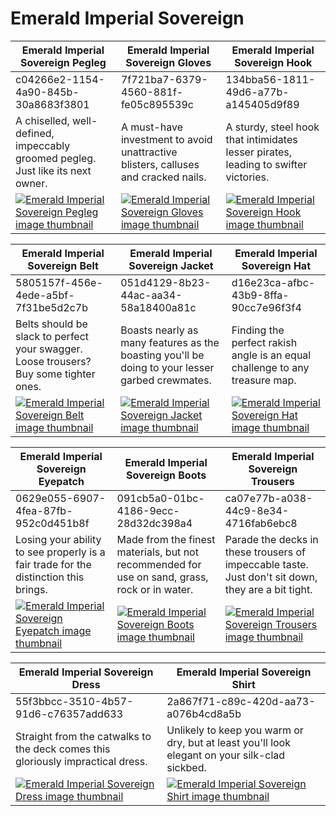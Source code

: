 # Emerald Imperial Sovereign

| Emerald Imperial Sovereign Pegleg | Emerald Imperial Sovereign Gloves | Emerald Imperial Sovereign Hook |
| --------------------------------- | --------------------------------- | ------------------------------- |
| c04266e2-1154-4a90-845b-30a8683f3801 | 7f721ba7-6379-4560-881f-fe05c895539c | 134bba56-1811-49d6-a77b-a145405d9f89 |
| A chiselled, well-defined, impeccably groomed pegleg. Just like its next owner. | A must-have investment to avoid unattractive blisters, calluses and cracked nails. | A sturdy, steel hook that intimidates lesser pirates, leading to swifter victories. |
| [![Emerald Imperial Sovereign Pegleg image thumbnail](https://seaofthieves.wiki.gg/images/d/d0/Emerald_Imperial_Sovereign_Pegleg.png)](https://seaofthieves.wiki.gg/wiki/Emerald_Imperial_Sovereign_Pegleg) | [![Emerald Imperial Sovereign Gloves image thumbnail](https://seaofthieves.wiki.gg/images/9/93/Emerald_Imperial_Sovereign_Gloves.png)](https://seaofthieves.wiki.gg/wiki/Emerald_Imperial_Sovereign_Gloves) | [![Emerald Imperial Sovereign Hook image thumbnail](https://seaofthieves.wiki.gg/images/4/4f/Emerald_Imperial_Sovereign_Hook.png)](https://seaofthieves.wiki.gg/wiki/Emerald_Imperial_Sovereign_Hook) |

| Emerald Imperial Sovereign Belt | Emerald Imperial Sovereign Jacket | Emerald Imperial Sovereign Hat |
| ------------------------------- | --------------------------------- | ------------------------------ |
| 5805157f-456e-4ede-a5bf-7f31be5d2c7b | 051d4129-8b23-44ac-aa34-58a18400a81c | d16e23ca-afbc-43b9-8ffa-90cc7e96f3f4 |
| Belts should be slack to perfect your swagger. Loose trousers? Buy some tighter ones. | Boasts nearly as many features as the boasting you'll be doing to your lesser garbed crewmates. | Finding the perfect rakish angle is an equal challenge to any treasure map. |
| [![Emerald Imperial Sovereign Belt image thumbnail](https://seaofthieves.wiki.gg/images/b/b8/Emerald_Imperial_Sovereign_Belt.png)](https://seaofthieves.wiki.gg/wiki/Emerald_Imperial_Sovereign_Belt) | [![Emerald Imperial Sovereign Jacket image thumbnail](https://seaofthieves.wiki.gg/images/1/14/Emerald_Imperial_Sovereign_Jacket.png)](https://seaofthieves.wiki.gg/wiki/Emerald_Imperial_Sovereign_Jacket) | [![Emerald Imperial Sovereign Hat image thumbnail](https://seaofthieves.wiki.gg/images/2/27/Emerald_Imperial_Sovereign_Hat.png)](https://seaofthieves.wiki.gg/wiki/Emerald_Imperial_Sovereign_Hat) |

| Emerald Imperial Sovereign Eyepatch | Emerald Imperial Sovereign Boots | Emerald Imperial Sovereign Trousers |
| ----------------------------------- | -------------------------------- | ----------------------------------- |
| 0629e055-6907-4fea-87fb-952c0d451b8f | 091cb5a0-01bc-4186-9ecc-28d32dc398a4 | ca07e77b-a038-44c9-8e34-4716fab6ebc8 |
| Losing your ability to see properly is a fair trade for the distinction this brings. | Made from the finest materials, but not recommended for use on sand, grass, rock or in water. | Parade the decks in these trousers of impeccable taste. Just don't sit down, they are a bit tight. |
| [![Emerald Imperial Sovereign Eyepatch image thumbnail](https://seaofthieves.wiki.gg/images/e/ec/Emerald_Imperial_Sovereign_Eyepatch.png)](https://seaofthieves.wiki.gg/wiki/Emerald_Imperial_Sovereign_Eyepatch) | [![Emerald Imperial Sovereign Boots image thumbnail](https://seaofthieves.wiki.gg/images/4/4c/Emerald_Imperial_Sovereign_Boots.png)](https://seaofthieves.wiki.gg/wiki/Emerald_Imperial_Sovereign_Boots) | [![Emerald Imperial Sovereign Trousers image thumbnail](https://seaofthieves.wiki.gg/images/b/bd/Emerald_Imperial_Sovereign_Trousers.png)](https://seaofthieves.wiki.gg/wiki/Emerald_Imperial_Sovereign_Trousers) |

| Emerald Imperial Sovereign Dress | Emerald Imperial Sovereign Shirt |
| -------------------------------- | -------------------------------- |
| 55f3bbcc-3510-4b57-91d6-c76357add633 | 2a867f71-c89c-420d-aa73-a076b4cd8a5b |
| Straight from the catwalks to the deck comes this gloriously impractical dress. | Unlikely to keep you warm or dry, but at least you'll look elegant on your silk-clad sickbed. |
| [![Emerald Imperial Sovereign Dress image thumbnail](https://seaofthieves.wiki.gg/images/1/1a/Emerald_Imperial_Sovereign_Dress.png)](https://seaofthieves.wiki.gg/wiki/Emerald_Imperial_Sovereign_Dress) | [![Emerald Imperial Sovereign Shirt image thumbnail](https://seaofthieves.wiki.gg/images/8/80/Emerald_Imperial_Sovereign_Shirt.png)](https://seaofthieves.wiki.gg/wiki/Emerald_Imperial_Sovereign_Shirt) |
